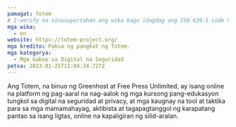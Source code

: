 ```yaml
---
pamagat: Totem
# I-verify na sinusuportahan ang wika bago idagdag ang ISO 639-1 code nito dito. walang country code, ibig sabihin, ms sa halip na ms_MY.
mga wika:
  - en
website: https://totem-project.org/
mga kredito: Paksa ng pangkat ng Totem.
mga kategorya:
  - Mga Gabay sa Digital na Seguridad
petsa: 2023-01-25T11:04:34.727Z
---
```

Ang Totem, na binuo ng Greenhost at Free Press Unlimited, ay isang online na platform ng pag-aaral na nag-aalok ng mga kursong pang-edukasyon tungkol sa digital na seguridad at privacy, at mga kaugnay na tool at taktika para sa mga mamamahayag, aktibista at tagapagtanggol ng karapatang pantao sa isang ligtas, online na kapaligiran ng silid-aralan.
